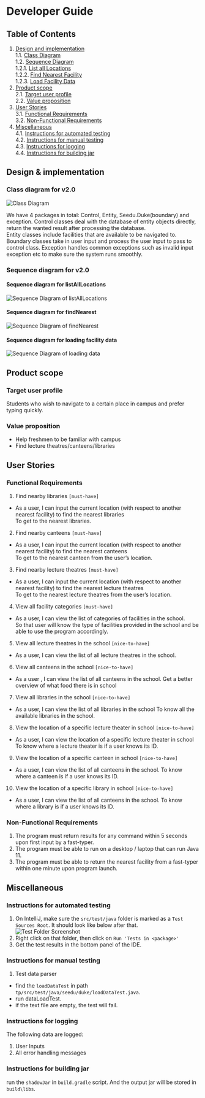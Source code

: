 # Developer Guide

## Table of Contents
1. [Design and implementation](#design-&-implementation)\
   1.1. [Class Diagram](#class-diagram-for-v20)\
   1.2. [Sequence Diagram](#sequence-diagram-for-v20)\
    1.2.1. [List all Locations](#sequence-diagram-for-listalllocations)\
    1.2.2. [Find Nearest Facility](#sequence-diagram-for-findnearest)\
    1.2.3. [Load Facility Data](#sequence-diagram-for-loading-facility-data)
2. [Product scope](#product-scope)\
   2.1. [Target user profile](#target-user-profile)\
   2.2. [Value proposition](#value-proposition)
3. [User Stories](#user-stories)\
   3.1. [Functional Requirements](#functional-requirements)\
   3.2. [Non-Functional Requirements](#non-functional-requirements)
4. [Miscellaneous](#miscellaneous)\
  4.1. [Instructions for automated testing](#instructions-for-automated-testing)\
  4.2. [Instructions for manual testing](#instructions-for-manual-testing)\
  4.3. [Instructions for logging](#instructions-for-logging)\
  4.4. [Instructions for building jar](#instructions-for-building-jar)

## Design & implementation

### Class diagram for v2.0
![Class Diagram](assets/classdiagram.svg)

We have 4 packages in total: Control, Entity, Seedu.Duke(boundary) and exception. 
Control classes deal with the database of entity objects directly, return the wanted result after processing the database.  
Entity classes include facilities that are available to be navigated to.
Boundary classes take in user input and process the user input to pass to control class.
Exception handles common exceptions such as invalid input exception etc to make sure the system runs smoothly.

### Sequence diagram for v2.0
#### Sequence diagram for listAllLocations
![Sequence Diagram of listAllLocations](assets/Sequence%20Digram.jpg)
#### Sequence diagram for findNearest
![Sequence Diagram of findNearest](assets/findNearest.png)
#### Sequence diagram for loading facility data
![Sequence Diagram of loading data](assets/loadData.png)

## Product scope
### Target user profile
Students who wish to navigate to a certain place in campus and prefer typing quickly.

### Value proposition
- Help freshmen to be familiar with campus
- Find lecture theatres/canteens/libraries

## User Stories

### Functional Requirements

1. Find nearby libraries `[must-have]`
   
* As a user, I can input the current location (with respect to another nearest facility) to find the nearest libraries\
To get to the nearest libraries.

2. Find nearby canteens `[must-have]`

* As a user, I can input the current location (with respect to another nearest facility) to find the nearest canteens\
To get to the nearest canteen from the user’s location.

3. Find nearby lecture theatres `[must-have]`

* As a user, I can input the current location (with respect to another nearest facility) to find the nearest lecture theatres\
  To get to the nearest lecture theatres from the user’s location.

4. View all facility categories `[must-have]`

* As a user, I can view the list of categories of facilities in the school.\
So that user will know the type of facilities provided in the school and be able to use the program accordingly.
  
5. View all lecture theatres in the school `[nice-to-have]`
* As a user, I can view the list of all lecture theatres in the school.

6. View all canteens in the school `[nice-to-have]`
* As a user , I can view the list of all canteens in the school.
Get a better overview of what food there is in school

7. View all libraries in the school `[nice-to-have]`
* As a user, I can view the list of all libraries in the school
To know all the available libraries  in the school.

8. View the location of a specific lecture theater in school `[nice-to-have]`
* As a user, I can view the location of a specific lecture theater in school
To know where a lecture theater is if a user knows its ID.

9. View the location of a specific canteen in school `[nice-to-have]`
* As a user, I can view the list of all canteens in the school.
To know where a canteen is if a user knows its ID.

10. View the location of a specific library in school `[nice-to-have]`
* As a user, I can view the list of all canteens in the school.
To know where a library is if a user knows its ID.

### Non-Functional Requirements

1. The program must return results for any command within 5 seconds upon first input by a fast-typer.
2. The program must be able to run on a desktop / laptop that can run Java 11.
3. The program must be able to return the nearest facility from a fast-typer within one minute upon program launch.

## Miscellaneous

### Instructions for automated testing
1. On IntelliJ, make sure the `src/test/java` folder is marked as a `Test Sources Root`. 
   It should look like below after that.
![Test Folder Screenshot](assets/test-folder.png)
2. Right click on that folder, then click on `Run 'Tests in <package>'`
3. Get the test results in the bottom panel of the IDE.

### Instructions for manual testing
1. Test data parser
* find the `loadDataTest` in path `tp/src/test/java/seedu/duke/loadDataTest.java`.
* run dataLoadTest.
* if the text file are empty, the test will fail. 

### Instructions for logging
The following data are logged:
1. User Inputs
2. All error handling messages

### Instructions for building jar
run the `shadowJar` in `build.gradle` script. And the output jar will be stored in `build\libs`.